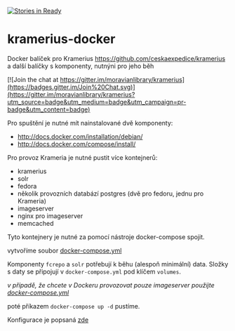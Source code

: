 [![Stories in Ready](https://badge.waffle.io/moravianlibrary/kramerius-docker.png?label=ready&title=Ready)](https://waffle.io/moravianlibrary/kramerius-docker)
# kramerius-docker
 Docker balíček pro Kramerius https://github.com/ceskaexpedice/kramerius a další balíčky s komponenty, nutnýni pro jeho běh

[![Join the chat at https://gitter.im/moravianlibrary/kramerius](https://badges.gitter.im/Join%20Chat.svg)](https://gitter.im/moravianlibrary/kramerius?utm_source=badge&utm_medium=badge&utm_campaign=pr-badge&utm_content=badge)

Pro spuštění je nutné mít nainstalované dvě komponenty:
- http://docs.docker.com/installation/debian/
- http://docs.docker.com/compose/install/

Pro provoz Krameria je nutné pustit více kontejnerů:
- kramerius
- solr
- fedora
- několik provozních databází postgres (dvě pro fedoru, jednu pro Krameria)
- imageserver
- nginx pro imageserver
- memcached

Tyto kontejnery je nutné za pomocí nástroje docker-compose spojit.

vytvoříme soubor [docker-compose.yml](https://github.com/moravianlibrary/kramerius-docker/blob/master/docker-compose.yml)

Komponenty `fcrepo` a `solr` potřebují k běhu (alespoň minimální) data. Složky s daty se připojují v `docker-compose.yml` pod klíčem `volumes`.

*v případě, že chcete v Dockeru provozovat pouze imageserver použijte  [docker-compose.yml](https://github.com/moravianlibrary/kramerius-docker/blob/master/imageserver/docker-compose.yml)*

poté příkazem `docker-compose up -d`  pustíme.

Konfigurace je popsaná [zde](https://github.com/moravianlibrary/kramerius-docker/wiki/Konfigurace-Krameria)
